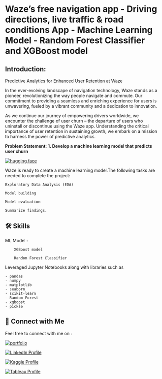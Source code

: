 
# **Waze’s free navigation app  -  Driving directions, live traffic & road conditions App -  Machine Learning Model - Random Forest Classifier  and XGBoost model**

## Introduction:

Predictive Analytics for Enhanced User Retention at Waze

In the ever-evolving landscape of navigation technology, Waze stands as a pioneer, revolutionizing the way people navigate and commute. Our commitment to providing a seamless and enriching experience for users is unwavering, fueled by a vibrant community and a dedication to innovation.

As we continue our journey of empowering drivers worldwide, we encounter the challenge of user churn – the departure of users who uninstall or discontinue using the Waze app. Understanding the critical importance of user retention in sustaining growth, we embark on a mission to harness the power of predictive analytics.


**Problem Statement: 1. Develop a machine learning model that predicts user churn**

[![hugging face](https://img.shields.io/badge/huggingface-User_Retention_Prediction_App-ff69b4.svg?style=for-the-badge&logo=huggingface)](https://huggingface.co/spaces/Parthebhan/Waze_User_Churn)


Waze is ready to create a machine learning model.The following tasks are needed to complete the project:

    Exploratory Data Analysis (EDA)

    Model building

    Model evaluation

    Summarize findings.
    

## 🛠 Skills

ML Model : 
        
        XGBoost model

        Random Forest Classifier

Leveraged Jupyter Notebooks along with libraries such as 

    - pandas
    - numpy
    - matplotlib
    - seaborn
    - scikit-learn
    - Random Forest
    - xgboost
    - pickle



## 🔗 Connect with Me

Feel free to connect with me on :

[![portfolio](https://img.shields.io/badge/my_portfolio-000?style=for-the-badge&logo=ko-fi&logoColor=white)](https://parthebhan143.wixsite.com/datainsights)

[![LinkedIn Profile](https://img.shields.io/badge/LinkedIn_Profile-000?style=for-the-badge&logo=linkedin&logoColor=white)](https://www.linkedin.com/in/parthebhan)

[![Kaggle Profile](https://img.shields.io/badge/Kaggle_Profile-000?style=for-the-badge&logo=kaggle&logoColor=white)](https://www.kaggle.com/parthebhan)

[![Tableau Profile](https://img.shields.io/badge/Tableau_Profile-000?style=for-the-badge&logo=tableau&logoColor=white)](https://public.tableau.com/app/profile/parthebhan.pari/vizzes)



